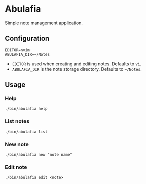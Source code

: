 # Abulafia

Simple note management application.

## Configuration
```
EDITOR=nvim
ABULAFIA_DIR=~/Notes
```

* `EDITOR` is used when creating and editing notes. Defaults to `vi`.
* `ABULAFIA_DIR` is the note storage directory. Defaults to `~/Notes`.

## Usage

### Help
```
./bin/abulafia help
```

### List notes
```
./bin/abulafia list
```

### New note
```
./bin/abulafia new "note name"
```

### Edit note
```
./bin/abulafia edit <note>
```

